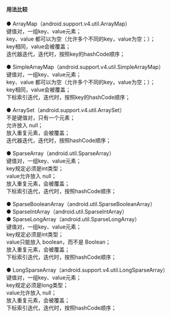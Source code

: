 #### 用法比较  


● ArrayMap（android.support.v4.util.ArrayMap）  
键值对，一组key、value元素；  
key、value 都可以为空（允许多个不同的key，value为空；）；  
key相同，value会被覆盖；  
迭代器迭代，迭代时，按照key的hashCode顺序；  

● SimpleArrayMap（android.support.v4.util.SimpleArrayMap）  
键值对，一组key、value元素；  
key、value 都可以为空（允许多个不同的key，value为空；）；  
key相同，value会被覆盖；  
下标索引迭代，迭代时，按照key的hashCode顺序；  

● ArraySet（android.support.v4.util.ArraySet）  
不是键值对，只有一个元素；  
允许放入 null；  
放入重复元素，会被覆盖；  
迭代器迭代，迭代时，按照hashCode顺序；  

● SparseArray（android.util.SparseArray）  
键值对，一组key、value元素；  
key规定必须是int类型；  
value允许放入 null；  
放入重复元素，会被覆盖；  
下标索引迭代，迭代时，按照hashCode顺序；  

● SparseBooleanArray（android.util.SparseBooleanArray）   
● SparseIntArray（android.util.SparseIntArray）   
● SparseLongArray（android.util.SparseLongArray）   
键值对，一组key、value元素；  
key规定必须是int类型；  
value只能放入 boolean，而不是 Boolean；  
放入重复元素，会被覆盖；  
下标索引迭代，迭代时，按照hashCode顺序；  

● LongSparseArray（android.support.v4.util.LongSparseArray）  
键值对，一组key、value元素；  
key规定必须是long类型；  
value允许放入 null；  
放入重复元素，会被覆盖；  
下标索引迭代，迭代时，按照hashCode顺序；  




